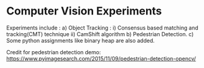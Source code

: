 # Computer Vision Experiments
Experiments include : 
a) Object Tracking : 
   i) Consensus based matching and tracking(CMT) technique
   ii) CamShift algorithm 
b) Pedestrian Detection. 
c) Some python assignments like binary heap are also added.

Credit for pedestrian detection demo: https://www.pyimagesearch.com/2015/11/09/pedestrian-detection-opencv/
